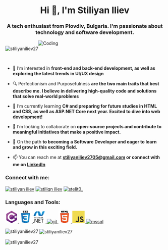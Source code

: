 






<h1 align="center">Hi 👋, I'm Stiliyan Iliev</h1>
<h3 align="center">A tech enthusiast from Plovdiv, Bulgaria. I'm passionate about technology and software development.</h3>
<img align="right" alt="Coding" width="400" src="https://media3.giphy.com/media/v1.Y2lkPTc5MGI3NjExODdrbmJvaDgzcXVqOG1sMHZqcHpwaHhoMzN5Z2VxNzU5ZTI2bmw5OCZlcD12MV9pbnRlcm5hbF9naWZfYnlfaWQmY3Q9Zw/qgQUggAC3Pfv687qPC/giphy.gif"> 

<p align="left"> <img src="https://komarev.com/ghpvc/?username=stiliyaniliev27&label=Profile%20views&color=0e75b6&style=flat" alt="stiliyaniliev27" /> </p>

<p align="left"> <a href="https://twitter.com/" target="blank"><img src="https://img.shields.io/twitter/follow/?logo=twitter&style=for-the-badge" alt="" /></a> </p>

- 👀 I’m interested in **front-end and back-end development, as well as exploring the latest trends in UI/UX design**

- 🔍 Perfectionism and Purposefulness **are the two main traits that best describe me. I believe in delivering high-quality code and solutions that solve real-world problems**

- 🌱 I’m currently learning **C# and preparing for future studies in HTML and CSS, as well as ASP.NET Core next year. Excited to dive into web development!**

- 💞️ I’m looking to collaborate on **open-source projects and contribute to meaningful initiatives that make a positive impact.**

- 🎯 On the path **to becoming a Software Developer and eager to learn and grow in this exciting field.**

- 📫 You can reach me at **stiliyaniliev2705@gmail.com or connect with me on [LinkedIn](https://www.linkedin.com/in/stiliyan-iliev-55879a295/)**

<h3 align="left">Connect with me:</h3>
<p align="left">
<a href="https://linkedin.com/in/stiliyan iliev" target="blank"><img align="center" src="https://raw.githubusercontent.com/rahuldkjain/github-profile-readme-generator/master/src/images/icons/Social/linked-in-alt.svg" alt="stiliyan iliev" height="30" width="40" /></a>
<a href="https://fb.com/stiliqn iliev" target="blank"><img align="center" src="https://raw.githubusercontent.com/rahuldkjain/github-profile-readme-generator/master/src/images/icons/Social/facebook.svg" alt="stiliqn iliev" height="30" width="40" /></a>
<a href="https://instagram.com/stelit0_" target="blank"><img align="center" src="https://raw.githubusercontent.com/rahuldkjain/github-profile-readme-generator/master/src/images/icons/Social/instagram.svg" alt="stelit0_" height="30" width="40" /></a>
</p>

<h3 align="left">Languages and Tools:</h3>
<p align="left"> <a href="https://www.w3schools.com/cs/" target="_blank" rel="noreferrer"> <img src="https://raw.githubusercontent.com/devicons/devicon/master/icons/csharp/csharp-original.svg" alt="csharp" width="40" height="40"/> </a> <a href="https://www.w3schools.com/css/" target="_blank" rel="noreferrer"> <img src="https://raw.githubusercontent.com/devicons/devicon/master/icons/css3/css3-original-wordmark.svg" alt="css3" width="40" height="40"/> </a> <a href="https://dotnet.microsoft.com/" target="_blank" rel="noreferrer"> <img src="https://raw.githubusercontent.com/devicons/devicon/master/icons/dot-net/dot-net-original-wordmark.svg" alt="dotnet" width="40" height="40"/> </a> <a href="https://git-scm.com/" target="_blank" rel="noreferrer"> <img src="https://www.vectorlogo.zone/logos/git-scm/git-scm-icon.svg" alt="git" width="40" height="40"/> </a> <a href="https://www.w3.org/html/" target="_blank" rel="noreferrer"> <img src="https://raw.githubusercontent.com/devicons/devicon/master/icons/html5/html5-original-wordmark.svg" alt="html5" width="40" height="40"/> </a> <a href="https://developer.mozilla.org/en-US/docs/Web/JavaScript" target="_blank" rel="noreferrer"> <img src="https://raw.githubusercontent.com/devicons/devicon/master/icons/javascript/javascript-original.svg" alt="javascript" width="40" height="40"/> </a> <a href="https://www.microsoft.com/en-us/sql-server" target="_blank" rel="noreferrer"> <img src="https://www.svgrepo.com/show/303229/microsoft-sql-server-logo.svg" alt="mssql" width="40" height="40"/> </a> </p>

<p><img align="left" src="https://github-readme-stats.vercel.app/api/top-langs?username=stiliyaniliev27&show_icons=true&locale=en&layout=compact" alt="stiliyaniliev27" /></p>

<p>&nbsp;<img align="center" src="https://github-readme-stats.vercel.app/api?username=stiliyaniliev27&show_icons=true&locale=en" alt="stiliyaniliev27" /></p>

<p><img align="center" src="https://github-readme-streak-stats.herokuapp.com/?user=stiliyaniliev27&" alt="stiliyaniliev27" /></p>
